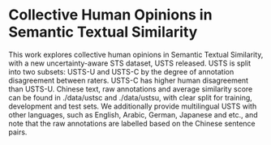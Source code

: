 # Collective Human Opinions in Semantic Textual Similarity
This work explores collective human opinions in Semantic Textual Similarity, with a new uncertainty-aware STS dataset, USTS released.
USTS is split into two subsets: USTS-U and USTS-C by the degree of annotation disagreement between raters. 
USTS-C has higher human disagreement than USTS-U. Chinese text, raw annotations and average similarity score can be found in ./data/ustsc and ./data/ustsu, with clear split for training, development and test sets.
We additionally provide multilingual USTS with other languages, such as English, Arabic, German, Japanese and etc., and note that the raw annotations are labelled based on the Chinese sentence pairs.

